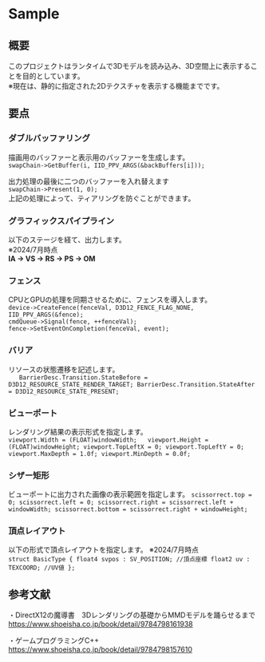 # Sample

## 概要
このプロジェクトはランタイムで3Dモデルを読み込み、3D空間上に表示することを目的としています。  
※現在は、静的に指定された2Dテクスチャを表示する機能までです。  

## 要点
### ダブルバッファリング
描画用のバッファーと表示用のバッファーを生成します。  
`swapChain->GetBuffer(i, IID_PPV_ARGS(&backBuffers[i]));`  

出力処理の最後に二つのバッファーを入れ替えます  
`swapChain->Present(1, 0);`  
上記の処理によって、ティアリングを防ぐことができます。  

### グラフィックスパイプライン
以下のステージを経て、出力します。　  
※2024/7月時点  
**IA -> VS -> RS -> PS -> OM**  

### フェンス
CPUとGPUの処理を同期させるために、フェンスを導入します。  
`device->CreateFence(fenceVal, D3D12_FENCE_FLAG_NONE, IID_PPV_ARGS(&fence);`  
`cmdQueue->Signal(fence, ++fenceVal);`  
`fence->SetEventOnCompletion(fenceVal, event);`  

### バリア
リソースの状態遷移を記述します。  
`	BarrierDesc.Transition.StateBefore = D3D12_RESOURCE_STATE_RENDER_TARGET;
	BarrierDesc.Transition.StateAfter = D3D12_RESOURCE_STATE_PRESENT;`  

 ### ビューポート
 レンダリング結果の表示形式を指定します。  
 `viewport.Width = (FLOAT)windowWidth;  
	viewport.Height = (FLOAT)windowHeight;
	viewport.TopLeftX = 0;
	viewport.TopLeftY = 0;
	viewport.MaxDepth = 1.0f;
	viewport.MinDepth = 0.0f;`  

 ### シザー矩形
 ビューポートに出力された画像の表示範囲を指定します。
 `scissorrect.top = 0;
  scissorrect.left = 0;
  scissorrect.right = scissorrect.left + windowWidth;
  scissorrect.bottom = scissorrect.right + windowHeight;`  

 ### 頂点レイアウト
 以下の形式で頂点レイアウトを指定します。 ※2024/7月時点  
 `struct BasicType
   {
    float4 svpos : SV_POSITION; //頂点座標
    float2 uv : TEXCOORD; //UV値
   };`  

## 参考文献
・DirectX12の魔導書　3Dレンダリングの基礎からMMDモデルを踊らせるまで  
https://www.shoeisha.co.jp/book/detail/9784798161938

・ゲームプログラミングC++  
https://www.shoeisha.co.jp/book/detail/9784798157610
